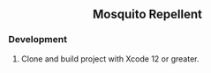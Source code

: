 <p id="downloads" align="center">
	<h2 align="center">Mosquito Repellent</h2>
</p>

### Development
1. Clone and build project with Xcode 12 or greater.
